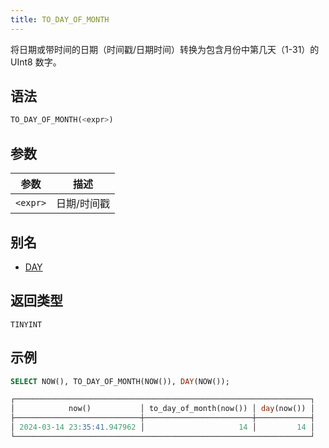 ```yaml
---
title: TO_DAY_OF_MONTH
---
```


将日期或带时间的日期（时间戳/日期时间）转换为包含月份中第几天（1-31）的 UInt8 数字。

## 语法

```sql
TO_DAY_OF_MONTH(<expr>)
```

## 参数

| 参数      | 描述          |
|-----------|---------------|
| `<expr>`  | 日期/时间戳   |

## 别名

- [DAY](day.md)

## 返回类型

`TINYINT`

## 示例

```sql
SELECT NOW(), TO_DAY_OF_MONTH(NOW()), DAY(NOW());

┌──────────────────────────────────────────────────────────────────┐
│            now()           │ to_day_of_month(now()) │ day(now()) │
├────────────────────────────┼────────────────────────┼────────────┤
│ 2024-03-14 23:35:41.947962 │                     14 │         14 │
└──────────────────────────────────────────────────────────────────┘
```